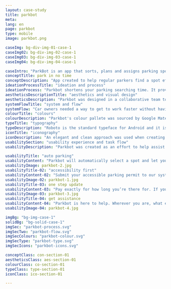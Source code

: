 ```yaml
---
layout: case-study
title: parkbot
meta:
lang: en
page: parkbot
type: mobile
image: parkbot.png

caseImg: bg-div-img-01-case-1
caseImg02: bg-div-img-02-case-1
caseImg03: bg-div-img-03-case-1
caseImg04: bg-div-img-04-case-1

caseIntro: "ParkBot is an app that sorts, plans and assigns parking spots daily within user time frame needs and accessibility options efficiently so all users to get a spot"
conceptTitle: park in no time
conceptDescription: "App created to help regular parkers find a spot efficiently to help restrict waiting time and delays"
ideationProcessTitle: "ideation and process"
ideationProcess: "Parkbot shortens your parking searching time. It provides an automated parking assignment as soon as you are spotted near a parking area. It deals with the parking pay, along with other features designed specifically upgrade your experience"
aestheticsDescriptionTitle: "aesthetics and visual design"
aestheticsDescription: "Parkbot was designed in a collaborative team to help better the lives of car owners with restricted time. Parkbot the bot was also created as a way to humanize and be interactive, as an effort to connect in a personal manner with the users"
systemFlowTitle: "system and flow"
systemFlow: "Car owners needed a way to get to work faster without having to search or wait for a parking spot when going to work or school"
colourTitle: "colours"
colourDescription: "Parkbot's colour pallete was sourced by Google Material. These colours where carefully selected in order to represent elegance that users come to appreciate when dealing with a new app"
typeTitle: "typography"
typeDescription: "Roboto is the standard typeface for Android and it is the perfect choice because of it's legibility at any size"
iconTitle: "iconography"
iconDescription: "An elegant and clean approach was used when creating the app's iconography. The icons where designed to be easily recognizable and intuitive even to first time users"
usabilitySection: "usability experience and task flow"
usabilityDescription: "Parkbot was created as an effort to help assist and guide users to start their day with one less thing to worry about. With automated parking assignment, interactive assistance and one tap parking pay"

usabilityTitle: "auto parking"
usabilityContent: "Parkbot will automatically select a spot and let you know where you can find a parking spot nearest you"
usabilityImage: parkbot-2.jpg
usabilityTitle-02: "accessibility first"
usabilityContent-02: "Submit your accessible parking permit to our system. Parkbot will let you know exactly where the nearest accessibility parking can be found"
usabilityImage-02: parkbot-1.jpg
usabilityTitle-03: one step update
usabilityContent-03: "Pay exactly for how long you’re there for. If you choose weekly, semesterly or annual, it is an automatic payment connected to Google Pay. Never have to worry about finding the parking meter ever again"
usabilityImage-03: parkbot-3.jpg
usabilityTitle-04: get assistance
usabilityContent-04: "Parkbot is here to help. Wherever you are, what ever the issue may be, Parkbot is ready to assist you. Parkbot will remember where you parked your car so you don't have to"
usabilityImage-04: parkbot-4.jpg

imgBg: "bg-img-case-1"
solidBg: "bg-solid-case-1"
imgSec: "parkbot-process.svg"
imgSecTwo: "parkbot-flow.svg"
imgSecColours: "parkbot-colour.svg"
imgSecType: "parkbot-type.svg"
imgSecIcons: "parkbot-icons.svg"

conceptClass: con-section-01
aestheticsClass: aes-section-01
colourClass: co-section-01
typeClass: type-section-01
iconClass: ico-section-01

---
```

